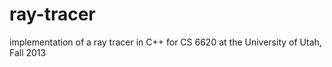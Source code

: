 ray-tracer
==========

implementation of a ray tracer in C++ for CS 6620 at the University of Utah, Fall 2013
